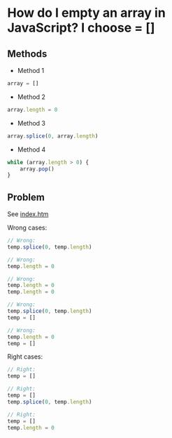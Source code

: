# How do I empty an array in JavaScript? I choose = []

## Methods

- Method 1

```js
array = []
```

- Method 2

```js
array.length = 0
```

- Method 3

```js
array.splice(0, array.length)
```

- Method 4

```js
while (array.length > 0) {
    array.pop()
}
```

## Problem

See [index.htm](index.htm)

Wrong cases:

```js
// Wrong:
temp.splice(0, temp.length)
```

```js
// Wrong:
temp.length = 0
```

```js
// Wrong:
temp.length = 0
temp.length = 0
```

```js
// Wrong:
temp.splice(0, temp.length)
temp = []
```

```js
// Wrong:
temp.length = 0
temp = []
```

Right cases:

```js
// Right:
temp = []
```

```js
// Right:
temp = []
temp.splice(0, temp.length)
```

```js
// Right:
temp = []
temp.length = 0
```
